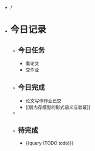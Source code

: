 - /
- # 今日记录
	- ## 今日任务
		- 看论文
		- 交作业
	- ##  今日完成
		- 论文写作作业已交
		- [[弱内存模型的形式语义与验证]]
	-
	- ## 待完成
		- {{query (TODO todo)}}